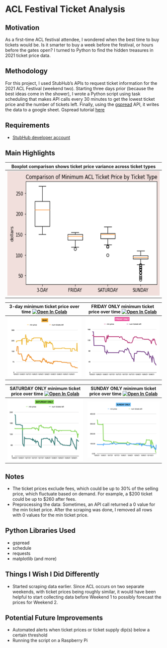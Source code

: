 # ACL Festival Ticket Analysis





## Motivation
As a first-time ACL festival attendee, I wondered when the best time to buy tickets would be. Is it smarter to buy a week before the festival, or hours before the gates open? I turned to Python to find the hidden treasures in 2021 ticket price data.

## Methodology
For this project, I used StubHub’s APIs to request ticket information for the 2021 ACL Festival (weekend two). Starting three days prior (because the best ideas come in the shower), I wrote a Python script using task scheduling that makes API calls every 30 minutes to get the lowest ticket price and the number of tickets left. Finally, using the [gspread](https://docs.gspread.org/en/latest) API, it writes the data to a google sheet. Gspread tutorial [here](https://www.youtube.com/watch?v=ct0xvw_Z0tU)

## Requirements
- [StubHub developer account](https://developer.stubhub.com/getting-started)

## Main Highlights

| Boxplot comparison shows ticket price variance across ticket types               | 
| ----------- | 
|<img src="plots/boxplot.png" width="700" height="400" />                   

| 3-day minimum ticket price over time [![Open In Colab](https://colab.research.google.com/assets/colab-badge.svg)](https://colab.research.google.com/github/tatianabarbone/ticket-prices/blob/main/ACL_3day.ipynb) | FRIDAY ONLY minimum ticket price over time [![Open In Colab](https://colab.research.google.com/assets/colab-badge.svg)](https://colab.research.google.com/github/tatianabarbone/ticket-prices/blob/main/ACL_friday_only.ipynb)|
| ----------- | ----------- |
|<img src="plots/3day_lineplot.png"/>     | <img src="plots/friday_lineplot.png" /> |


| SATURDAY ONLY minimum ticket price over time [![Open In Colab](https://colab.research.google.com/assets/colab-badge.svg)](https://colab.research.google.com/github/tatianabarbone/ticket-prices/blob/main/ACL_saturday_only.ipynb) | SUNDAY ONLY minimum ticket price over time [![Open In Colab](https://colab.research.google.com/assets/colab-badge.svg)](https://colab.research.google.com/github/tatianabarbone/ticket-prices/blob/main/ACL_sunday_only.ipynb)|
| ----------- | ----------- |
|<img src="plots/saturday_lineplot.png" />     | <img src="plots/sunday_lineplot.png" /> |

## Notes
- The ticket prices exclude fees, which could be up to 30% of the selling price, which fluctuate based on demand. For example, a $200 ticket could be up to $260 after fees.
- Preprocessing the data: Sometimes, an API call returned a 0 value for the min ticket price. After the scraping was done, I removed all rows with 0 values for the min ticket price.

## Python Libraries Used
- gspread
- schedule
- requests
- matplotlib (and more)

## Things I Wish I Did Differently
- Started scraping data earlier. Since ACL occurs on two separate weekends, with ticket prices being roughly similar, it would have been helpful to start collecting data before Weekend 1 to possibly forecast the prices for Weekend 2.

## Potential Future Improvements

- Automated alerts when ticket prices or ticket supply dip(s) below a certain threshold
- Running the script on a Raspberry Pi
